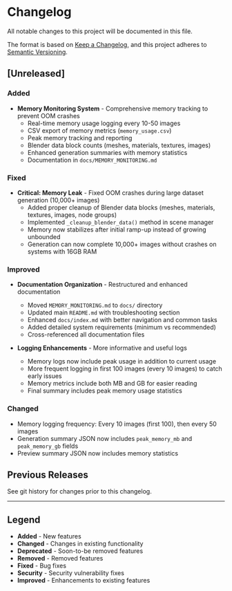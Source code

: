 # Changelog

All notable changes to this project will be documented in this file.

The format is based on [Keep a Changelog](https://keepachangelog.com/en/1.0.0/),
and this project adheres to [Semantic Versioning](https://semver.org/spec/v2.0.0.html).

## [Unreleased]

### Added
- **Memory Monitoring System** - Comprehensive memory tracking to prevent OOM crashes
  - Real-time memory usage logging every 10-50 images
  - CSV export of memory metrics (`memory_usage.csv`)
  - Peak memory tracking and reporting
  - Blender data block counts (meshes, materials, textures, images)
  - Enhanced generation summaries with memory statistics
  - Documentation in `docs/MEMORY_MONITORING.md`

### Fixed
- **Critical: Memory Leak** - Fixed OOM crashes during large dataset generation (10,000+ images)
  - Added proper cleanup of Blender data blocks (meshes, materials, textures, images, node groups)
  - Implemented `_cleanup_blender_data()` method in scene manager
  - Memory now stabilizes after initial ramp-up instead of growing unbounded
  - Generation can now complete 10,000+ images without crashes on systems with 16GB RAM

### Improved
- **Documentation Organization** - Restructured and enhanced documentation
  - Moved `MEMORY_MONITORING.md` to `docs/` directory
  - Updated main `README.md` with troubleshooting section
  - Enhanced `docs/index.md` with better navigation and common tasks
  - Added detailed system requirements (minimum vs recommended)
  - Cross-referenced all documentation files

- **Logging Enhancements** - More informative and useful logs
  - Memory logs now include peak usage in addition to current usage
  - More frequent logging in first 100 images (every 10 images) to catch early issues
  - Memory metrics include both MB and GB for easier reading
  - Final summary includes peak memory usage statistics

### Changed
- Memory logging frequency: Every 10 images (first 100), then every 50 images
- Generation summary JSON now includes `peak_memory_mb` and `peak_memory_gb` fields
- Preview summary JSON now includes memory statistics

## Previous Releases

See git history for changes prior to this changelog.

---

## Legend

- **Added** - New features
- **Changed** - Changes in existing functionality
- **Deprecated** - Soon-to-be removed features
- **Removed** - Removed features
- **Fixed** - Bug fixes
- **Security** - Security vulnerability fixes
- **Improved** - Enhancements to existing features
